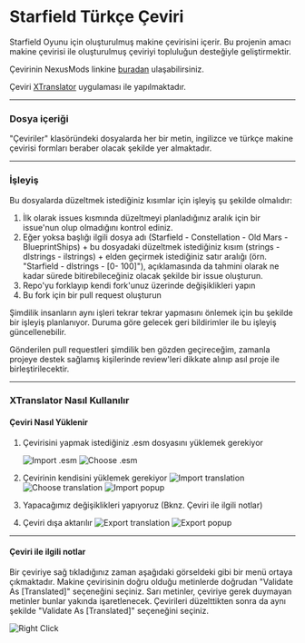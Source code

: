 # Starfield Türkçe Çeviri

Starfield Oyunu için oluşturulmuş makine çevirisini içerir. Bu projenin amacı makine çevirisi ile oluşturulmuş çeviriyi topluluğun desteğiyle geliştirmektir.

Çevirinin NexusMods linkine [buradan](https://www.nexusmods.com/starfield/mods/304) ulaşabilirsiniz.

Çeviri [XTranslator](https://www.nexusmods.com/starfield/mods/313) uygulaması ile yapılmaktadır.

---

### Dosya içeriği

"Çeviriler" klasöründeki dosyalarda her bir metin, ingilizce ve türkçe makine çevirisi formları beraber olacak şekilde yer almaktadır.

---

### İşleyiş

Bu dosyalarda düzeltmek istediğiniz kısımlar için işleyiş şu şekilde olmalıdır:

1. İlk olarak issues kısmında düzeltmeyi planladığınız aralık için bir issue'nun olup olmadığını kontrol ediniz.
2. Eğer yoksa başlığı ilgili dosya adı (Starfield - Constellation - Old Mars - BlueprintShips) + bu dosyadaki düzeltmek istediğiniz kısım (strings - dlstrings - ilstrings) + elden geçirmek istediğiniz satır aralığı (örn. "Starfield - dlstrings - [0- 100]"), açıklamasında da tahmini olarak ne kadar sürede bitirebileceğiniz olacak şekilde bir issue oluşturun.
3. Repo'yu forklayıp kendi fork'unuz üzerinde değişiklikleri yapın
4. Bu fork için bir pull request oluşturun

Şimdilik insanların aynı işleri tekrar tekrar yapmasını önlemek için bu şekilde bir işleyiş planlanıyor. Duruma göre gelecek geri bildirimler ile bu işleyiş güncellenebilir.

Gönderilen pull requestleri şimdilik ben gözden geçireceğim, zamanla projeye destek sağlamış kişilerinde review'leri dikkate alınıp asıl proje ile birleştirilecektir.

---

### XTranslator Nasıl Kullanılır

#### Çeviri Nasıl Yüklenir

1. Çevirisini yapmak istediğiniz .esm dosyasını yüklemek gerekiyor

   ![Import .esm](image/README/import_esm.png)
   ![Choose .esm](image/README/choose_esm.png)
2. Çevirinin kendisini yüklemek gerekiyor
   ![Import translation](image/README/import_translation.png)
   ![Choose translation](image/README/choose_translation.png)
   ![Import popup](image/README/overwrite_popup.png)
3. Yapacağımız değişiklikleri yapıyoruz (Bknz. Çeviri ile ilgili notlar)
4. Çeviri dışa aktarılır
   ![Export translation](image/README/export_translation.png)
   ![Export popup](image/README/export_popup.png)

---

#### Çeviri ile ilgili notlar

Bir çeviriye sağ tıkladığınız zaman aşağıdaki görseldeki gibi bir menü ortaya çıkmaktadır. Makine çevirisinin doğru olduğu metinlerde doğrudan "Validate As [Translated]" seçeneğini seçiniz. Sarı metinler, çeviriye gerek duymayan metinler bunlar yakında işaretlenecek. Çevirileri düzelttikten sonra da aynı şekilde "Validate As [Translated]" seçeneğini seçiniz.

   ![Right Click](image/README/right_click.png)
